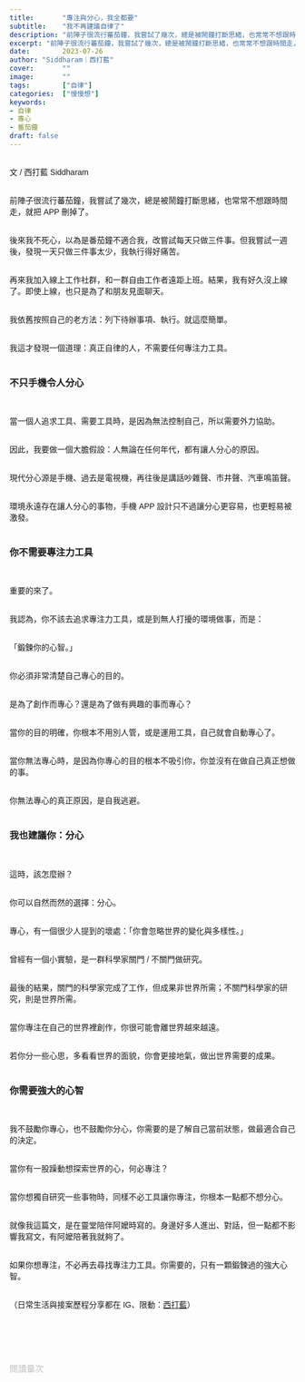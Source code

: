 ```yaml
---
title:       "專注與分心，我全都要"
subtitle:    "我不再建議自律了"
description: "前陣子很流行蕃茄鐘，我嘗試了幾次，總是被鬧鐘打斷思緒，也常常不想跟時間走，就把 APP 刪掉了..."
excerpt: "前陣子很流行蕃茄鐘，我嘗試了幾次，總是被鬧鐘打斷思緒，也常常不想跟時間走，就把 APP 刪掉了..."
date:        2023-07-26
author: "Siddharam｜西打藍"
cover:       ""
image:       ""
tags:        ["自律"]
categories:  ["慢慢想"]
keywords:
- 自律
- 專心
- 番茄鐘
draft: false
---
```


<article style="font-family: 'Noto Sans TC', '微軟正黑體', sans-serif; font-weight: 300;">

<br>文 / 西打藍 Siddharam<br><br>

前陣子很流行蕃茄鐘，我嘗試了幾次，總是被鬧鐘打斷思緒，也常常不想跟時間走，就把 APP 刪掉了。<br><br>

後來我不死心，以為是番茄鐘不適合我，改嘗試每天只做三件事。但我嘗試一週後，發現一天只做三件事太少，我執行得好痛苦。<br><br>

再來我加入線上工作社群，和一群自由工作者遠距上班。結果，我有好久沒上線了。即使上線，也只是為了和朋友見面聊天。<br><br>

我依舊按照自己的老方法：列下待辦事項、執行。就這麼簡單。<br><br>

我這才發現一個道理：真正自律的人，不需要任何專注力工具。<br><br>

<h3 class="article-h1-color">不只手機令人分心</h3><br>

當一個人追求工具、需要工具時，是因為無法控制自己，所以需要外力協助。<br><br>

因此，我要做一個大膽假設：人無論在任何年代，都有讓人分心的原因。<br><br>

現代分心源是手機、過去是電視機，再往後是講話吵雜聲、市井聲、汽車鳴笛聲。<br><br>

環境永遠存在讓人分心的事物，手機 APP 設計只不過讓分心更容易，也更輕易被激發。<br><br>

<h3 class="article-h1-color">你不需要專注力工具</h3><br>

重要的來了。<br><br>

我認為，你不該去追求專注力工具，或是到無人打擾的環境做事，而是：<br><br>

「鍛鍊你的心智。」<br><br>

你必須非常清楚自己專心的目的。<br><br>

是為了創作而專心？還是為了做有興趣的事而專心？<br><br>

當你的目的明確，你根本不用別人管，或是運用工具，自己就會自動專心了。<br><br>

當你無法專心時，是因為你專心的目的根本不吸引你，你並沒有在做自己真正想做的事。<br><br>

你無法專心的真正原因，是自我逃避。<br><br>

<h3 class="article-h1-color">我也建議你：分心</h3><br>

這時，該怎麼辦？<br><br>

你可以自然而然的選擇：分心。<br><br>

專心，有一個很少人提到的壞處：「你會忽略世界的變化與多樣性。」<br><br>

曾經有一個小實驗，是一群科學家關門 / 不關門做研究。<br><br>

最後的結果，關門的科學家完成了工作，但成果非世界所需；不關門科學家的研究，則是世界所需。<br><br>

當你專注在自己的世界裡創作，你很可能會離世界越來越遠。<br><br>

若你分一些心思，多看看世界的面貌，你會更接地氣，做出世界需要的成果。<br><br>


<h3 class="article-h1-color">你需要強大的心智</h3><br>

我不鼓勵你專心，也不鼓勵你分心，你需要的是了解自己當前狀態，做最適合自己的決定。<br><br>

當你有一股躁動想探索世界的心，何必專注？<br><br>

當你想獨自研究一些事物時，同樣不必工具讓你專注，你根本一點都不想分心。<br><br>

就像我這篇文，是在靈堂陪伴阿嬤時寫的。身邊好多人進出、對話，但一點都不影響我寫文，有阿嬤陪著我就夠了。<br><br>

如果你想專注，不必再去尋找專注力工具。你需要的，只有一顆鍛鍊過的強大心智。<br><br>




（日常生活與接案歷程分享都在 IG、限動：<a href="https://www.instagram.com/sidd.blue/" target="_blank">西打藍</a>）<br><br>

<!-- <h3 class="article-h1-color"></h3><br> -->

<br><br><br>

</article>

<div style="color: #bfbfbf; font-size: 15px;" id="busuanzi_container_page_pv">
  閱讀量<span id="busuanzi_value_page_pv"></span>次
</div>

<script src="../../js/post.js"></script>
